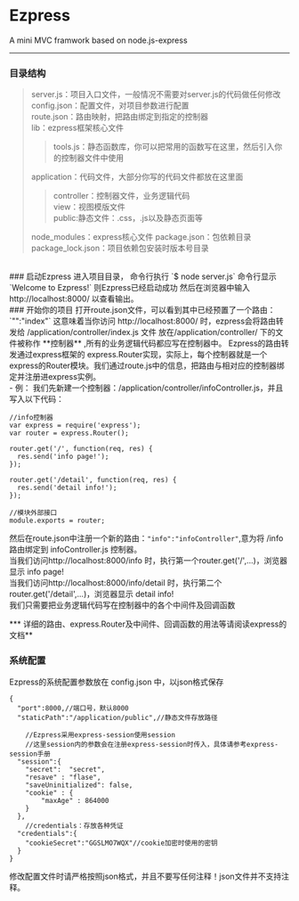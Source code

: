 # Ezpress
A mini MVC framwork based on node.js-express

---

### 目录结构
>server.js：项目入口文件，一般情况不需要对server.js的代码做任何修改  
>config.json：配置文件，对项目参数进行配置  
>route.json：路由映射，把路由绑定到指定的控制器  
>lib：ezpress框架核心文件
>>tools.js：静态函数库，你可以把常用的函数写在这里，然后引入你的控制器文件中使用
>
>application：代码文件，大部分你写的代码文件都放在这里面   
>>controller：控制器文件，业务逻辑代码   
>>view：视图模版文件  
>>public:静态文件：.css，.js以及静态页面等   
>
>node_modules：express核心文件
>package.json：包依赖目录
>package_lock.json：项目依赖包安装时版本号目录
>

<br/>
### 启动Ezpress
进入项目目录，
命令行执行 `$ node server.js`
命令行显示 `Welcome to Ezpress!` 则Ezpress已经启动成功
然后在浏览器中输入 http://localhost:8000/ 以查看输出。
<br/>
### 开始你的项目 
打开route.json文件，可以看到其中已经预置了一个路由：`"":"index"`
这意味着当你访问 http://localhost:8000/ 时，ezpress会将路由转发给 /application/controller/index.js 文件   
放在/application/controller/ 下的文件被称作 **控制器** ,所有的业务逻辑代码都应写在控制器中。  
Ezpress的路由转发通过express框架的 express.Router实现，实际上，每个控制器就是一个express的Router模块。我们通过route.js中的信息，把路由与相对应的控制器绑定并注册进express实例。
<br/>
- 例：
我们先新建一个控制器：/application/controller/infoController.js，并且写入以下代码：

```
//info控制器
var express = require('express');
var router = express.Router();

router.get('/', function(req, res) {
  res.send('info page!');
});

router.get('/detail', function(req, res) {
  res.send('detail info!');
});

//模块外部接口
module.exports = router;
```
然后在route.json中注册一个新的路由：`"info":"infoController"`,意为将 /info 路由绑定到 infoController.js 控制器。  
当我们访问http://localhost:8000/info 时，执行第一个router.get('/',...)，浏览器显示 info page!  
当我们访问http://localhost:8000/info/detail 时，执行第二个router.get('/detail',...)，浏览器显示 detail info!  
我们只需要把业务逻辑代码写在控制器中的各个中间件及回调函数

*** 详细的路由、express.Router及中间件、回调函数的用法等请阅读express的文档**



### 系统配置
Ezpress的系统配置参数放在 config.json 中，以json格式保存
```
{
  "port":8000,//端口号，默认8000
  "staticPath":"/application/public",//静态文件存放路径

	//Ezpress采用express-session使用session
	//这里session内的参数会在注册express-session时传入，具体请参考express-session手册
  "session":{
	"secret":  "secret", 
    "resave" : "flase",
    "saveUninitialized": false,
    "cookie" : {
        "maxAge" : 864000
    }
  },
	//credentials：存放各种凭证
  "credentials":{
  	"cookieSecret":"GGSLMO7WQX"//cookie加密时使用的密钥
  }
}

```
修改配置文件时请严格按照json格式，并且不要写任何注释！json文件并不支持注释。